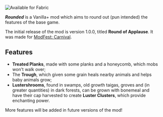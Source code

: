 ![Available for Fabric](https://raw.githubusercontent.com/intergrav/devins-badges/v3/assets/compact/supported/fabric_vector.svg)

***Rounded*** is a Vanilla+ mod which aims to round out (pun intended) the features of the base game.

The initial release of the mod is version 1.0.0, titled **Round of Applause**. It was made for [ModFest: Carnival](https://modfest.net/carnival).

## Features
- **Treated Planks**, made with some planks and a honeycomb, which mobs won't walk over;
- The **Trough**, which given some grain heals nearby animals and helps baby animals grow;
- **Lustershrooms**, found in swamps, old growth taigas, groves and (in greater quantities) in dark forests, can be grown with bonemeal and have their cap harvested to create **Luster Clusters**, which provide enchanting power.

More features will be added in future versions of the mod!